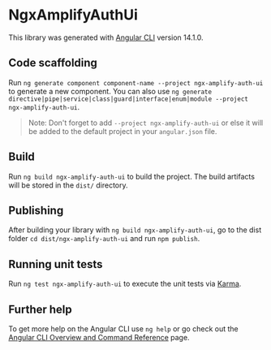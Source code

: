 # NgxAmplifyAuthUi

This library was generated with [Angular CLI](https://github.com/angular/angular-cli) version 14.1.0.

## Code scaffolding

Run `ng generate component component-name --project ngx-amplify-auth-ui` to generate a new component. You can also use `ng generate directive|pipe|service|class|guard|interface|enum|module --project ngx-amplify-auth-ui`.
> Note: Don't forget to add `--project ngx-amplify-auth-ui` or else it will be added to the default project in your `angular.json` file. 

## Build

Run `ng build ngx-amplify-auth-ui` to build the project. The build artifacts will be stored in the `dist/` directory.

## Publishing

After building your library with `ng build ngx-amplify-auth-ui`, go to the dist folder `cd dist/ngx-amplify-auth-ui` and run `npm publish`.

## Running unit tests

Run `ng test ngx-amplify-auth-ui` to execute the unit tests via [Karma](https://karma-runner.github.io).

## Further help

To get more help on the Angular CLI use `ng help` or go check out the [Angular CLI Overview and Command Reference](https://angular.io/cli) page.
